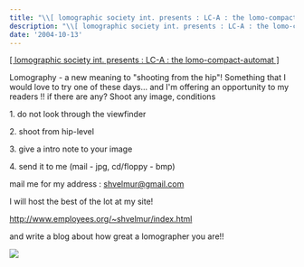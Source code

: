 ```yaml
---
title: "\\[ lomographic society int. presents : LC-A : the lomo-compact-automat \\]"
description: "\\[ lomographic society int. presents : LC-A : the lomo-compact-automat \\]"
date: '2004-10-13'
---
```


[\[ lomographic society int. presents : LC-A : the lomo-compact-automat \]][0]

Lomography - a new meaning to "shooting from the hip"! Something that I would love to try one of these days... and I'm offering an opportunity to my readers !! if there are any? Shoot any image, conditions

1\. do not look through the viewfinder  
  
2\. shoot from hip-level  
  
3\. give a intro note to your image  
  
4\. send it to me (mail - jpg, cd/floppy - bmp)

mail me for my address : shvelmur@gmail.com

I will host the best of the lot at my site!  
  
http://www.employees.org/~shvelmur/index.html

and write a blog about how great a lomographer you are!!  

![](/images/7854873-109768170687163763?l=shvelmur.blogspot.com)


[0]: http://shop.lomography.com/microsites//lca/